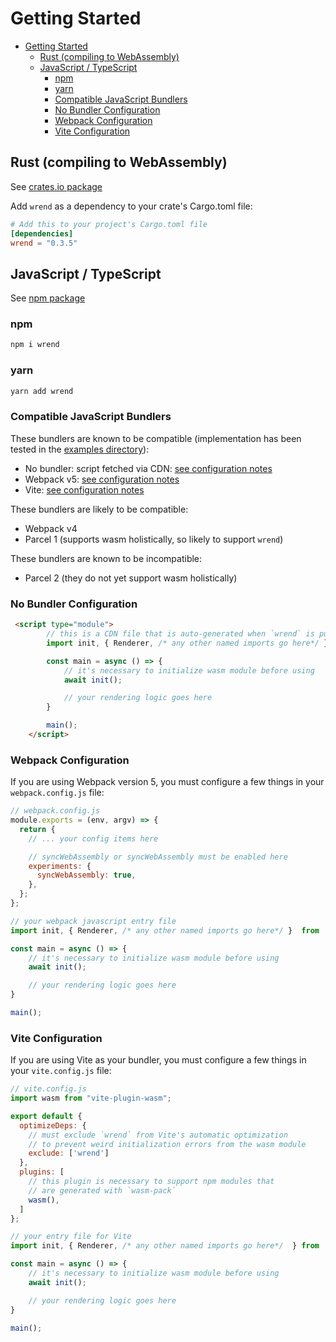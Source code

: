 # Getting Started

- [Getting Started](#getting-started)
  - [Rust (compiling to WebAssembly)](#rust-compiling-to-webassembly)
  - [JavaScript / TypeScript](#javascript--typescript)
    - [npm](#npm)
    - [yarn](#yarn)
    - [Compatible JavaScript Bundlers](#compatible-javascript-bundlers)
    - [No Bundler Configuration](#no-bundler-configuration)
    - [Webpack Configuration](#webpack-configuration)
    - [Vite Configuration](#vite-configuration)

## Rust (compiling to WebAssembly)

See [crates.io package](https://crates.io/crates/wrend)

Add `wrend` as a dependency to your crate's Cargo.toml file:

```toml
# Add this to your project's Cargo.toml file
[dependencies]
wrend = "0.3.5"
```

## JavaScript / TypeScript

See [npm package](https://www.npmjs.com/package/wrend)

### npm

```sh
npm i wrend
```

### yarn

```sh
yarn add wrend
```

### Compatible JavaScript Bundlers

These bundlers are known to be compatible (implementation has been tested in the [examples directory](https://github.com/austintheriot/wrend/tree/master/examples)):

- No bundler: script fetched via CDN: [see configuration notes](#no-bundler-configuration)
- Webpack v5: [see configuration notes](#webpack-configuration)
- Vite: [see configuration notes](#vite-configuration)

These bundlers are likely to be compatible:

- Webpack v4
- Parcel 1 (supports wasm holistically, so likely to support `wrend`)

These bundlers are known to be incompatible:

- Parcel 2 (they do not yet support wasm holistically)

### No Bundler Configuration

```html
 <script type="module">
        // this is a CDN file that is auto-generated when `wrend` is published to npm
        import init, { Renderer, /* any other named imports go here*/ } from "https://cdn.jsdelivr.net/npm/wrend@0.3.5/wrend.js";

        const main = async () => {
            // it's necessary to initialize wasm module before using
            await init();

            // your rendering logic goes here
        }

        main();
    </script>
```

### Webpack Configuration

If you are using Webpack version 5, you must configure a few things in your `webpack.config.js` file:

```js
// webpack.config.js
module.exports = (env, argv) => {
  return {
    // ... your config items here

    // syncWebAssembly or syncWebAssembly must be enabled here
    experiments: {
      syncWebAssembly: true,
    },
  };
};
```

```js
// your webpack javascript entry file
import init, { Renderer, /* any other named imports go here*/ }  from 'wrend';

const main = async () => {
    // it's necessary to initialize wasm module before using
    await init();

    // your rendering logic goes here
}

main();
```

### Vite Configuration

If you are using Vite as your bundler, you must configure a few things in your `vite.config.js` file:

```js
// vite.config.js
import wasm from "vite-plugin-wasm";

export default {
  optimizeDeps: {
    // must exclude `wrend` from Vite's automatic optimization 
    // to prevent weird initialization errors from the wasm module
    exclude: ['wrend']
  },
  plugins: [
    // this plugin is necessary to support npm modules that 
    // are generated with `wasm-pack`
    wasm(),
  ]
};
```

```js
// your entry file for Vite
import init, { Renderer, /* any other named imports go here*/  } from 'wrend';

const main = async () => {
    // it's necessary to initialize wasm module before using
    await init();

    // your rendering logic goes here
}

main();
```

